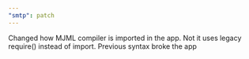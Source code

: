 ```yaml
---
"smtp": patch
---
```


Changed how MJML compiler is imported in the app. Not it uses legacy require() instead of import. Previous syntax broke the app

